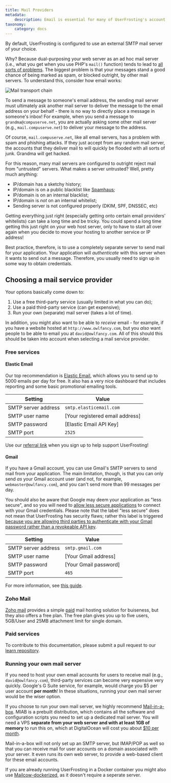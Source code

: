 ```yaml
---
title: Mail Providers
metadata:
    description: Email is essential for many of UserFrosting's account features, including account verification and password reset requests.
taxonomy:
    category: docs
---
```


By default, UserFrosting is configured to use an external SMTP mail server of your choice.

Why? Because dual-purposing your web server as an ad hoc mail server (i.e., what you get when you use PHP's `mail()` function) tends to lead to [all sorts of problems](http://blog.teamtreehouse.com/sending-email-with-phpmailer-and-smtp). The biggest problem is that your messages stand a good chance of being marked as spam, or blocked outright, by other mail servers. To understand this, consider how email works:

![Mail transport chain](/images/mail-transport.png)

To send a message to someone's email address, the sending mail server must ultimately ask another mail server to deliver the message to the email address on your behalf - there is no way to directly place a message in someone's inbox! For example, when you send a message to `grandma@compuserve.net`, you are actually asking some other mail server (e.g., `mail.compuserve.net`) to deliver your message to the address.

Of course, `mail.compuserve.net`, like all email servers, has a problem with spam and phishing attacks. If they just accept from any random mail server, the accounts that they deliver mail to will quickly be flooded with all sorts of junk. Grandma will get hacked.

For this reason, many mail servers are configured to outright reject mail from "untrusted" servers. What makes a server untrusted? Well, pretty much anything:

- IP/domain has a sketchy history;
- IP/domain is on a public blacklist like [Spamhaus](https://www.spamhaus.org/lookup/);
- IP/domain is on an internal blacklist;
- IP/domain is _not_ on an internal whitelist;
- Sending server is not configured properly (DKIM, SPF, DNSSEC, etc)

Getting everything just right (especially getting onto certain email providers' whitelists) can take a long time and be tricky. You could spend a long time getting this just right on your web host server, only to have to start all over again when you decide to move your hosting to another service or IP address!

Best practice, therefore, is to use a completely separate server to send mail for your application. Your application will _authenticate_ with this server when it wants to send out a message. Therefore, you usually need to sign up in some way to obtain credentials.

## Choosing a mail service provider

Your options basically come down to:

1. Use a free third-party service (usually limited in what you can do);
2. Use a paid third-party service (can get expensive);
3. Run your own (separate) mail server (takes a lot of time).

In addition, you might also want to be able to _receive_ email - for example, if you have a website hosted at `http://www.owlfancy.com`, but you _also_ want people to be able to email you at `david@owlfancy.com`. All of this should this should be taken into account when selecting a mail service provider.

### Free services

#### Elastic Email

Our top recommendation is [Elastic Email](https://elasticemail.com/account#/create-account?r=a4a354f0-eab2-4fe6-a337-199facbf9288), which allows you to send up to 5000 emails per day for free. It also has a very nice dashboard that includes reporting and some basic promotional emailing tools.

| Setting             | Value                           |
| ------------------- | ------------------------------- |
| SMTP server address | `smtp.elasticemail.com`         |
| SMTP user name      | [Your registered email address] |
| SMTP password       | [Elastic Email API Key]         |
| SMTP port           | `2525`                          |

Use our [referral link](https://elasticemail.com/account#/create-account?r=a4a354f0-eab2-4fe6-a337-199facbf9288) when you sign up to help support UserFrosting!

#### Gmail

If you have a Gmail account, you can use Gmail's SMTP servers to send mail from your application. The main limitation, though, is that you can only send _as_ your Gmail account user (and not, for example, `webmaster@owlfancy.com`), and you can't send more than 99 messages per day.

You should also be aware that Google may deem your application as "less secure", and so you will need to [allow less secure applications](https://support.google.com/accounts/answer/6010255) to connect with your Gmail credentials. Please note that the label "less secure" does not mean that UserFrosting has security flaws; rather this label is triggered [because you are allowing third parties to authenticate with your Gmail password rather than a revokeable API key](https://security.stackexchange.com/a/72371/74909).

| Setting             | Value                 |
| ------------------- | --------------------- |
| SMTP server address | `smtp.gmail.com`      |
| SMTP user name      | [Your Gmail address]  |
| SMTP password       | [Your Gmail password] |
| SMTP port           | `465`                 |

For more information, see [this guide](https://www.digitalocean.com/community/tutorials/how-to-use-google-s-smtp-server).

### Zoho Mail

[Zoho mail](https://www.zoho.com/mail/) provides a simple [paid](https://www.zoho.com/mail/zohomail-pricing.html) mail hosting solution for buiseness, but they also offers a free plan. The free plan gives you up to five users, 5GB/User and 25MB attachment limit for single domain.

### Paid services

To contribute to this documentation, please submit a pull request to our [learn repository](https://github.com/userfrosting/learn/tree/master/pages).

### Running your own mail server

If you need to host your own email accounts for users to receive mail (e.g., `david@owlfancy.com`), third-party services can become very expensive very quickly. Google's G Suite service, for example, would charge you $5 per user account **per month**! In these situations, running your own mail server would be the wiser option.

If you choose to run your own mail server, we highly recommend [Mail-in-a-box](https://mailinabox.email/). MIAB is a prebuilt distribution, which contains all the software and configuration scripts you need to set up a dedicated mail server. You will need a VPS **separate from your web server and with at least 1GB of memory** to run this on, which at DigitalOcean will cost you about [$10 per month](https://www.digitalocean.com/pricing/#droplet).

Mail-in-a-box will not only set up an SMTP server, but IMAP/POP as well so that you can receive mail for user accounts on a domain associated with your server. It even runs its own web server, to provide a web-based client for these email accounts.

If you are already running UserFrosting in a Docker container you might also use [Mailcow-dockerized](https://mailcow.email), as it doesn't require a seperate server.
